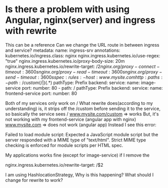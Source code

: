 
# Is there a problem with using Angular, nginx(server) and ingress with rewrite

This can be a reference
Can we change the URL route in between ingress and service?
  metadata:
  name: ingress-srv
  annotations:
    kubernetes.io/ingress.class: nginx
    nginx.ingress.kubernetes.io/use-regex: "true"
    nginx.ingress.kubernetes.io/proxy-body-size: 20m
    nginx.ingress.kubernetes.io/rewrite-target: /$2
    nginx.org/proxy-connect-timeout: 3600s
    nginx.org/proxy-read-timeout: 3600s
    nginx.org/proxy-send-timeout: 3600s
spec:
  rules:
     - host: www.mysite.com  
          http:
            paths:
              - path: /custom(/|$)(.*)
                pathType: Prefix
                backend:
                  service:
                    name: image-service
                    port:
                      number: 80 
              - path: / 
                pathType: Prefix
                backend:
                  service:
                    name: frontend-service
                    port:
                      number: 80

Both of my services only work on /
What rewrite does(according to my understanding) is, it strips off the /custom before sending it to the service, so basically the service sees /
www.mysite.com/custom => works
But, it's not working with my frontend-service (angular app with nginx)
www.mysite.com => does not work (angular app)
Instead I see this error:

Failed to load module script: Expected a JavaScript module script but the server responded with a MIME type of "text/html". Strict MIME type checking is enforced for module scripts per HTML spec.

My applications works fine (except for image-service) if I remove the

nginx.ingress.kubernetes.io/rewrite-target: /$2

I am using HashlocationStrategy, <base href=".">
Why is this happening? What should I change for rewrite to work?

        